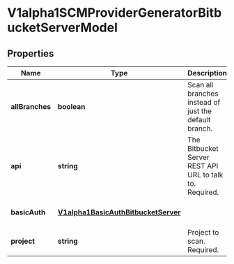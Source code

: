 # V1alpha1SCMProviderGeneratorBitbucketServerModel

## Properties

Name | Type | Description | Notes
------------ | ------------- | ------------- | -------------
**allBranches** | **boolean** | Scan all branches instead of just the default branch. | [optional] [default to undefined]
**api** | **string** | The Bitbucket Server REST API URL to talk to. Required. | [optional] [default to undefined]
**basicAuth** | [**V1alpha1BasicAuthBitbucketServer**](V1alpha1BasicAuthBitbucketServer.md) |  | [optional] [default to undefined]
**project** | **string** | Project to scan. Required. | [optional] [default to undefined]



